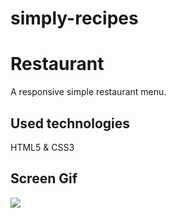 # simply-recipes

<h1> Restaurant </h1>

A responsive simple restaurant menu.

<h2> Used technologies </h2>

HTML5 & CSS3

<h2>Screen Gif</h2>

![](Recipie-screen.gif)
